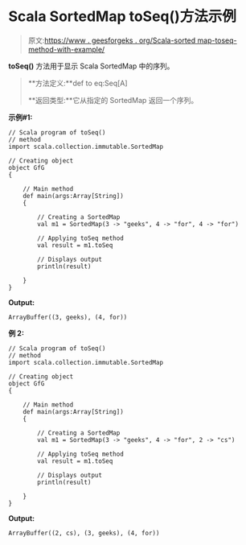 # Scala SortedMap toSeq()方法示例

> 原文:[https://www . geesforgeks . org/Scala-sorted map-toseq-method-with-example/](https://www.geeksforgeeks.org/scala-sortedmap-toseq-method-with-example/)

**toSeq()** 方法用于显示 Scala SortedMap 中的序列。

> **方法定义:**def to eq:Seq[A]
> 
> **返回类型:**它从指定的 SortedMap 返回一个序列。

**示例#1:**

```
// Scala program of toSeq()
// method
import scala.collection.immutable.SortedMap

// Creating object
object GfG
{ 

    // Main method
    def main(args:Array[String])
    {

        // Creating a SortedMap
        val m1 = SortedMap(3 -> "geeks", 4 -> "for", 4 -> "for")

        // Applying toSeq method
        val result = m1.toSeq

        // Displays output
        println(result)

    }
}
```

**Output:**

```
ArrayBuffer((3, geeks), (4, for))

```

**例 2:**

```
// Scala program of toSeq()
// method
import scala.collection.immutable.SortedMap

// Creating object
object GfG
{ 

    // Main method
    def main(args:Array[String])
    {

        // Creating a SortedMap
        val m1 = SortedMap(3 -> "geeks", 4 -> "for", 2 -> "cs")

        // Applying toSeq method
        val result = m1.toSeq

        // Displays output
        println(result)

    }
}
```

**Output:**

```
ArrayBuffer((2, cs), (3, geeks), (4, for))

```